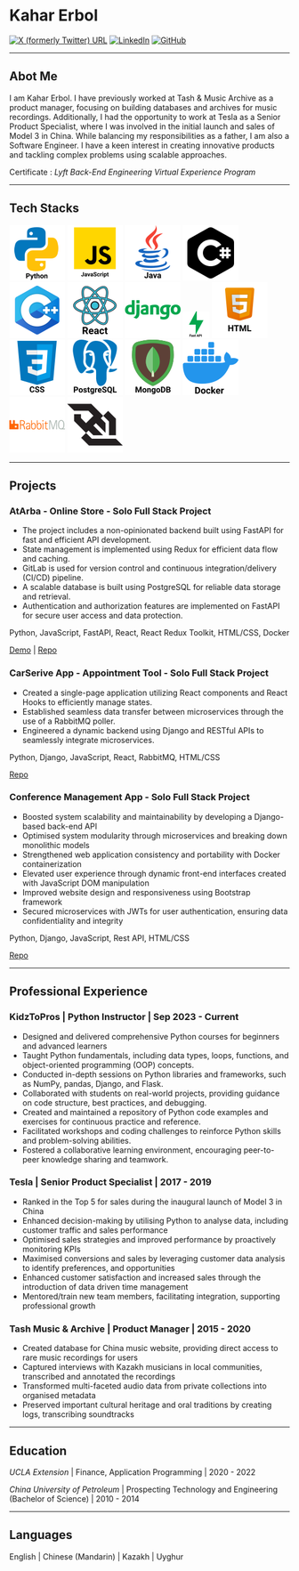 # Kahar Erbol

[![X (formerly Twitter) URL](https://img.shields.io/twitter/url?url=https%3A%2F%2Ftwitter.com%2Fkahar_erbol&style=social)](https://twitter.com/kahar_erbol)
[![LinkedIn](https://img.shields.io/badge/LinkedIn-blue)](https://www.linkedin.com/in/kahar-erbol-85029a92/)
[![GitHub](https://img.shields.io/badge/GitHub-black)](https://github.com/KaharErbol)

---

## Abot Me
I am Kahar Erbol. I have previously worked at Tash & Music Archive as a product manager, focusing on building databases and archives for music recordings. Additionally, I had the opportunity to work at Tesla as a Senior Product Specialist, where I was involved in the initial launch and sales of Model 3 in China. While balancing my responsibilities as a father, I am also a Software Engineer. I have a keen interest in creating innovative products and tackling complex problems using scalable approaches.

Certificate : *Lyft Back-End Engineering Virtual Experience Program*

---

## Tech Stacks
![Python](/assets/img/icons8-python.svg)
![JavaScript](/assets/img/icons8-javascript.svg)
![Java](/assets/img/icons8-java.svg)
![C#](/assets/img/icons8-c.svg)
![C++](/assets/img/icons8-c++.svg)
![react](/assets/img/icons8-react.svg)
![django](/assets/img/icons8-django.svg)
![fastapi](/assets/img/fastapi_50.png)
![html](/assets/img/icons8-html.svg)
![css](/assets/img/icons8-css.svg)
![postgresql](/assets/img/icons8-postgresql.svg)
![mongodb](/assets/img/icons8-mongodb.svg)
![docker](/assets/img/docker.svg)
![rabbotMQ](/assets/img/rabbitmq-svgrepo-com.svg)
![Websockets](/assets/img/websocket-svgrepo-com.svg)

---

## Projects

### AtArba - Online Store - Solo Full Stack Project
- The project includes a non-opinionated backend built using FastAPI for fast and efficient API development. 
- State management is implemented using Redux for efficient data flow and caching. 
- GitLab is used for version control and continuous integration/delivery (CI/CD) pipeline.
- A scalable database is built using PostgreSQL for reliable data storage and retrieval. 
- Authentication and authorization features are implemented on FastAPI for secure user access and data protection.

Python, JavaScript, FastAPI, React, React Redux Toolkit, HTML/CSS, Docker

[Demo](https://www.youtube.com/watch?v=WEjt86wNQ1g&t=3s) |
[Repo](https://github.com/KaharErbol/AtArba/tree/kahar)


### CarSerive App - Appointment Tool - Solo Full Stack Project
- Created a single-page application utilizing React components and React Hooks to efficiently manage states.
- Established seamless data transfer between microservices through the use of a RabbitMQ poller.
- Engineered a dynamic backend using Django and RESTful APIs to seamlessly integrate microservices.

Python, Django, JavaScript, React, RabbitMQ, HTML/CSS

[Repo](https://github.com/KaharErbol/car-service)


### Conference Management App - Solo Full Stack Project
- Boosted system scalability and maintainability by developing a Django-based back-end API
- Optimised system modularity through microservices and breaking down monolithic models
- Strengthened web application consistency and portability with Docker containerization
- Elevated user experience through dynamic front-end interfaces created with JavaScript DOM manipulation
- Improved website design and responsiveness using Bootstrap framework
- Secured microservices with JWTs for user authentication, ensuring data confidentiality and integrity

Python, Django, JavaScript, Rest API, HTML/CSS

[Repo](https://github.com/KaharErbol/conference-management)

---

## Professional Experience
### KidzToPros | Python Instructor | Sep 2023 - Current
- Designed and delivered comprehensive Python courses for beginners and advanced learners
- Taught Python fundamentals, including data types, loops, functions, and object-oriented programming (OOP) concepts.
- Conducted in-depth sessions on Python libraries and frameworks, such as NumPy, pandas, Django, and Flask.
- Collaborated with students on real-world projects, providing guidance on code structure, best practices, and debugging.
- Created and maintained a repository of Python code examples and exercises for continuous practice and reference.
- Facilitated workshops and coding challenges to reinforce Python skills and problem-solving abilities.
- Fostered a collaborative learning environment, encouraging peer-to-peer knowledge sharing and teamwork.

### Tesla | Senior Product Specialist | 2017 - 2019
- Ranked in the Top 5 for sales during the inaugural launch of Model 3 in China
- Enhanced decision-making by utilising Python to analyse data, including customer traffic and sales performance
- Optimised sales strategies and improved performance by proactively monitoring KPIs
- Maximised conversions and sales by leveraging customer data analysis to identify preferences, and opportunities
- Enhanced customer satisfaction and increased sales through the introduction of data driven time management
- Mentored/train new team members, facilitating integration, supporting professional growth

### Tash Music & Archive | Product Manager | 2015 - 2020
- Created database for China music website, providing direct access to rare music recordings for users
- Captured interviews with Kazakh musicians in local communities, transcribed and annotated the recordings
- Transformed multi-faceted audio data from private collections into organised metadata
- Preserved important cultural heritage and oral traditions by creating logs, transcribing soundtracks

---

## Education
*UCLA Extension* | Finance, Application Programming | 2020 - 2022

*China University of Petroleum* | Prospecting Technology and Engineering (Bachelor of Science) | 2010 - 2014

---

## Languages
English | Chinese (Mandarin) | Kazakh | Uyghur


